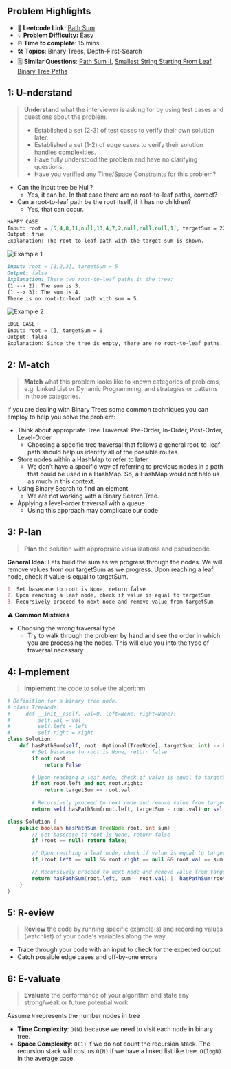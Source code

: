 ## Problem Highlights

* 🔗 **Leetcode Link:** [Path Sum
](https://leetcode.com/problems/path-sum/) 
* 💡 **Problem Difficulty:** Easy
* ⏰ **Time to complete**: 15 mins
* 🛠️ **Topics**: Binary Trees, Depth-First-Search
* 🗒️ **Similar Questions**: [Path Sum II](https://leetcode.com/problems/convert-sorted-list-to-binary-search-tree/), [Smallest String Starting From Leaf](https://leetcode.com/problems/smallest-string-starting-from-leaf/), [Binary Tree Paths](https://leetcode.com/problems/binary-tree-paths/) 
    
## 1: U-nderstand
 
> **Understand** what the interviewer is asking for by using test cases and questions about the problem.
> 
> - Established a set (2-3) of test cases to verify their own solution later.
> - Established a set (1-2) of edge cases to verify their solution handles complexities.
> - Have fully understood the problem and have no clarifying questions.
> - Have you verified any Time/Space Constraints for this problem?

- Can the input tree be Null?
  - Yes, it can be. In that case there are no root-to-leaf paths, correct?
- Can a root-to-leaf path be the root itself, if it has no children?
  - Yes, that can occur.

```markdown
HAPPY CASE
Input: root = [5,4,8,11,null,13,4,7,2,null,null,null,1], targetSum = 22
Output: true
Explanation: The root-to-leaf path with the target sum is shown.
```

![Example 1 ](https://assets.leetcode.com/uploads/2021/01/18/pathsum1.jpg)

```markdown
Input: root = [1,2,3], targetSum = 5
Output: false
Explanation: There two root-to-leaf paths in the tree:
(1 --> 2): The sum is 3.
(1 --> 3): The sum is 4.
There is no root-to-leaf path with sum = 5.
```

![Example 2 ](https://assets.leetcode.com/uploads/2021/01/18/pathsum2.jpg)

```markdown
EDGE CASE 
Input: root = [], targetSum = 0
Output: false
Explanation: Since the tree is empty, there are no root-to-leaf paths.
```   
    
## 2: M-atch

> **Match** what this problem looks like to known categories of problems, e.g. Linked List or Dynamic Programming, and strategies or patterns in those categories.

If you are dealing with Binary Trees some common techniques you can employ to help you solve the problem:

- Think about appropriate Tree Traversal: Pre-Order, In-Order, Post-Order, Level-Order
    - Choosing a specific tree traversal that follows a general root-to-leaf path should help us identify all of the possible routes.
- Store nodes within a HashMap to refer to later
    - We don’t have a specific way of referring to previous nodes in a path that could be used in a HashMap. So, a HashMap would not help us as much in this context.
- Using Binary Search to find an element
    - We are not working with a Binary Search Tree. 
- Applying a level-order traversal with a queue
    - Using this approach may complicate our code

## 3: P-lan

> **Plan** the solution with appropriate visualizations and pseudocode.

**General Idea:** Lets build the sum as we progress through the nodes. We will remove values from our targetSum as we progress. Upon reaching a leaf node, check if value is equal to targetSum. 

```markdown
1. Set basecase to root is None, return false
2. Upon reaching a leaf node, check if value is equal to targetSum
3. Recursively proceed to next node and remove value from targetSum 
```

**⚠️ Common Mistakes**
- Choosing the wrong traversal type
    - Try to walk through the problem by hand and see the order in which you are processing the nodes. This will clue you into the type of traversal necessary

## 4: I-mplement

> **Implement** the code to solve the algorithm.

```python
# Definition for a binary tree node.
# class TreeNode:
#     def __init__(self, val=0, left=None, right=None):
#         self.val = val
#         self.left = left
#         self.right = right
class Solution:
    def hasPathSum(self, root: Optional[TreeNode], targetSum: int) -> bool:
        # Set basecase to root is None, return false
        if not root:
            return False

        # Upon reaching a leaf node, check if value is equal to targetSum
        if not root.left and not root.right:
            return targetSum == root.val
        
        # Recursively proceed to next node and remove value from targetSum 
        return self.hasPathSum(root.left, targetSum - root.val) or self.hasPathSum(root.right, targetSum - root.val)
```
```java
class Solution {
    public boolean hasPathSum(TreeNode root, int sum) {
        // Set basecase to root is None, return false
        if (root == null) return false;

        // Upon reaching a leaf node, check if value is equal to targetSum
        if (root.left == null && root.right == null && root.val == sum) return true;

        // Recursively proceed to next node and remove value from targetSum
        return hasPathSum(root.left, sum - root.val) || hasPathSum(root.right, sum - root.val);
    }
}
```

## 5: R-eview

> **Review** the code by running specific example(s) and recording values (watchlist) of your code's variables along the way.

- Trace through your code with an input to check for the expected output
- Catch possible edge cases and off-by-one errors

## 6: E-valuate

> **Evaluate** the performance of your algorithm and state any strong/weak or future potential work.

Assume `N` represents the number nodes in tree
    
* **Time Complexity**: `O(N)` because we need to visit each node in binary tree.
* **Space Complexity**: `O(1)` if we do not count the recursion stack. The recursion stack will cost us `O(N)` if we have a linked list like tree. `O(logN)` in the average case.
  